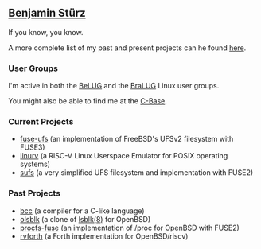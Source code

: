 ## [Benjamin Stürz](https://stuerz.xyz/test/)
If you know, you know.

A more complete list of my past and present projects can he found [here](https://stuerz.xyz/test/posts/projects/).

### User Groups
I'm active in both the [BeLUG](https://belug.de) and the [BraLUG](https://bralug.de) Linux user groups.

You might also be able to find me at the [C-Base](https://c-base.org).

### Current Projects
- [fuse-ufs](https://github.com/riscygeek/fuse-ufs) (an implementation of FreeBSD's UFSv2 filesystem with FUSE3)
- [linurv](https://got.stuerz.xyz/?action=summary&path=linurv.git) (a RISC-V Linux Userspace Emulator for POSIX operating systems)
- [sufs](https://got.stuerz.xyz/?action=summary&path=sufs.git) (a very simplified UFS filesystem and implementation with FUSE2)

### Past Projects
- [bcc](https://github.com/riscygeek/bcc) (a compiler for a C-like language)
- [olsblk](https://got.stuerz.xyz/?action=summary&path=lsblk.git) (a clone of [lsblk(8)](https://man7.org/linux/man-pages/man8/lsblk.8.html) for OpenBSD)
- [procfs-fuse](https://got.stuerz.xyz/?action=summary&path=procfs-fuse.git) (an implementation of /proc for OpenBSD with FUSE2)
- [rvforth](https://got.stuerz.xyz/?action=summary&path=rvforth.git) (a Forth implementation for OpenBSD/riscv)

<!--
**riscygeek/riscygeek** is a ✨ _special_ ✨ repository because its `README.md` (this file) appears on your GitHub profile.

Here are some ideas to get you started:

- 🔭 I’m currently working on ...
- 🌱 I’m currently learning ...
- 👯 I’m looking to collaborate on ...
- 🤔 I’m looking for help with ...
- 💬 Ask me about ...
- 📫 How to reach me: ...
- 😄 Pronouns: ...
- ⚡ Fun fact: ...
-->
